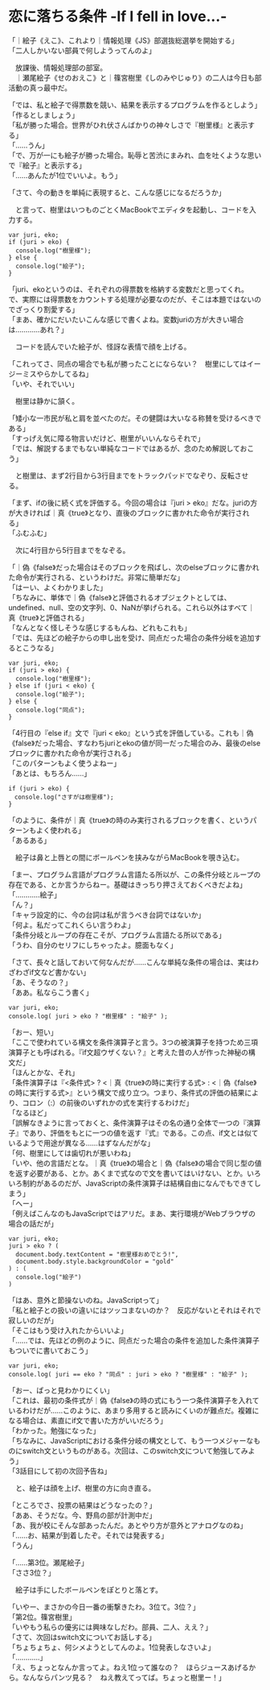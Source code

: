 # 恋に落ちる条件 -If I fell in love...-

「｜絵子《えこ》、これより｜情報処理《JS》部選抜総選挙を開始する」  
「二人しかいない部員で何しようってんのよ」

　放課後、情報処理部の部室。  
　｜瀬尾絵子《せのおえこ》と｜篠宮樹里《しのみやじゅり》の二人は今日も部活動の真っ最中だ。

「では、私と絵子で得票数を競い、結果を表示するプログラムを作るとしよう」  
「作るとしましょう」  
「私が勝った場合。世界がひれ伏さんばかりの神々しさで『樹里様』と表示する」  
「……うん」  
「で、万が一にも絵子が勝った場合。恥辱と苦渋にまみれ、血を吐くような思いで『絵子』と表示する」  
「……あんたが1位でいいよ。もう」

「さて、今の動きを単純に表現すると、こんな感じになるだろうか」

　と言って、樹里はいつものごとくMacBookでエディタを起動し、コードを入力する。

```
var juri, eko;
if (juri > eko) {
  console.log("樹里様");
} else {
  console.log("絵子");
}
```

「juri、ekoというのは、それぞれの得票数を格納する変数だと思ってくれ。で、実際には得票数をカウントする処理が必要なのだが、そこは本題ではないのでざっくり割愛する」  
「まあ、確かにだいたいこんな感じで書くよね。変数juriの方が大きい場合は…………あれ？」

　コードを読んでいた絵子が、怪訝な表情で顔を上げる。

「これってさ、同点の場合でも私が勝ったことにならない？　樹里にしてはイージーミスやらかしてるね」  
「いや、それでいい」

　樹里は静かに頷く。

「矮小な一市民が私と肩を並べたのだ。その健闘は大いなる称賛を受けるべきである」  
「すっげえ気に障る物言いだけど、樹里がいいんならそれで」  
「では、解説するまでもない単純なコードではあるが、念のため解説しておこう」

　と樹里は、まず2行目から3行目までをトラックパッドでなぞり、反転させる。

「まず、ifの後に続く式を評価する。今回の場合は『juri > eko』だな。juriの方が大きければ｜真《true》となり、直後のブロックに書かれた命令が実行される」  
「ふむふむ」

　次に4行目から5行目までをなぞる。

「｜偽《false》だった場合はそのブロックを飛ばし、次のelseブロックに書かれた命令が実行される、というわけだ。非常に簡単だな」  
「はーい、よくわかりました」  
「ちなみに、単体で｜偽《false》と評価されるオブジェクトとしては、undefined、null、空の文字列、0、NaNが挙げられる。これら以外はすべて｜真《true》と評価される」  
「なんとなく怪しそうな感じするもんね、どれもこれも」  
「では、先ほどの絵子からの申し出を受け、同点だった場合の条件分岐を追加するとこうなる」

```
var juri, eko;
if (juri > eko) {
  console.log("樹里様");
} else if (juri < eko) {
  console.log("絵子");
} else {
  console.log("同点");
}
```

「4行目の『else if』文で『juri < eko』という式を評価している。これも｜偽《false》だった場合、すなわちjuriとekoの値が同一だった場合のみ、最後のelseブロックに書かれた命令が実行される」  
「このパターンもよく使うよねー」  
「あとは、もちろん……」

```
if (juri > eko) {
　console.log("さすがは樹里様");
}
```

「のように、条件が｜真《true》の時のみ実行されるブロックを書く、というパターンもよく使われる」  
「あるある」

　絵子は鼻と上唇との間にボールペンを挟みながらMacBookを覗き込む。

「まー、プログラム言語がプログラム言語たる所以が、この条件分岐とループの存在である、とか言うからねー。基礎はきっちり押さえておくべきだよね」  
「…………絵子」  
「ん？」  
「キャラ設定的に、今の台詞は私が言うべき台詞ではないか」  
「何よ。私だってこれくらい言うわよ」  
「条件分岐とループの存在こそが、プログラム言語たる所以である」  
「うわ、自分のセリフにしちゃったよ。臆面もなく」

「さて、長々と話しておいて何なんだが……こんな単純な条件の場合は、実はわざわざif文など書かない」  
「あ、そうなの？」  
「ああ。私ならこう書く」

```
var juri, eko;
console.log( juri > eko ? "樹里様" : "絵子" );
```

「おー、短い」  
「ここで使われている構文を条件演算子と言う。3つの被演算子を持つため三項演算子とも呼ばれる。『if文超ウザくない？』と考えた昔の人が作った神秘の構文だ」  
「ほんとかな、それ」  
「条件演算子は『<条件式> ? <｜真《true》の時に実行する式> : <｜偽《false》の時に実行する式>』という構文で成り立つ。つまり、条件式の評価の結果により、コロン（:）の前後のいずれかの式を実行するわけだ」  
「なるほど」  
「誤解なきように言っておくと、条件演算子はその名の通り全体で一つの『演算子』であり、評価をもとに一つの値を返す『式』である。この点、if文とは似ているようで用途が異なる……はずなんだがな」  
「何、樹里にしては歯切れが悪いわね」  
「いや、他の言語だとな。｜真《true》の場合と｜偽《false》の場合で同じ型の値を返す必要がある、とか。あくまで式なので文を書いてはいけない、とか。いろいろ制約があるのだが、JavaScriptの条件演算子は結構自由になんでもできてしまう」  
「へー」  
「例えばこんなのもJavaScriptではアリだ。まあ、実行環境がWebブラウザの場合の話だが」

```
var juri, eko;
juri > eko ? (
  document.body.textContent = "樹里様おめでとう!",
  document.body.style.backgroundColor = "gold"
) : (
  console.log("絵子")
)
```

「はあ、意外と節操ないのね。JavaScriptって」  
「私と絵子との扱いの違いにはツッコまないのか？　反応がないとそれはそれで寂しいのだが」  
「そこはもう受け入れたからいいよ」  
「……では、先ほどの例のように、同点だった場合の条件を追加した条件演算子もついでに書いておこう」

```
var juri, eko;
console.log( juri == eko ? "同点" : juri > eko ? "樹里様" : "絵子" );
```

「おー、ぱっと見わかりにくい」  
「これは、最初の条件式が｜偽《false》の時の式にもう一つ条件演算子を入れているわけだが……このように、あまり多用すると読みにくいのが難点だ。複雑になる場合は、素直にif文で書いた方がいいだろう」  
「わかった。勉強になった」  
「ちなみに、JavaScriptにおける条件分岐の構文として、もう一つメジャーなものにswitch文というものがある。次回は、このswitch文について勉強してみよう」  
「3話目にして初の次回予告ね」

　と、絵子は顔を上げ、樹里の方に向き直る。

「ところでさ、投票の結果はどうなったの？」  
「ああ、そうだな。今、野鳥の部が計測中だ」  
「あ、我が校にそんな部あったんだ。あとやり方が意外とアナログなのね」  
「……お、結果が到着したぞ。それでは発表する」  
「うん」

「……第3位。瀬尾絵子」  
「ささ3位？」

　絵子は手にしたボールペンをぽとりと落とす。

「いやー、まさかの今日一番の衝撃きたわ。3位て。3位？」  
「第2位。篠宮樹里」  
「いやもう私らの優劣には興味なしだわ。部員、二人、ええ？」  
「さて、次回はswitch文についてお話しする」  
「ちょちょちょ、何シメようとしてんのよ。1位発表しなさいよ」  
「…………」  
「え、ちょっとなんか言ってよ。ねえ1位って誰なの？　ほらジュースあげるから。なんならパンツ見る？　ねえ教えてってば。ちょっと樹里ー！」